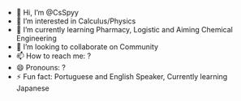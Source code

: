 - 👋 Hi, I’m @CsSpyy
- 👀 I’m interested in Calculus/Physics
- 🌱 I’m currently learning Pharmacy, Logistic and Aiming Chemical Engineering
- 💞️ I’m looking to collaborate on Community
- 📫 How to reach me: ?
- 😄 Pronouns: ?
- ⚡ Fun fact: Portuguese and English Speaker, Currently learning Japanese

<!---
CsSpyy/CsSpyy is a ✨ special ✨ repository because its `README.md` (this file) appears on your GitHub profile.
You can click the Preview link to take a look at your changes.
--->
